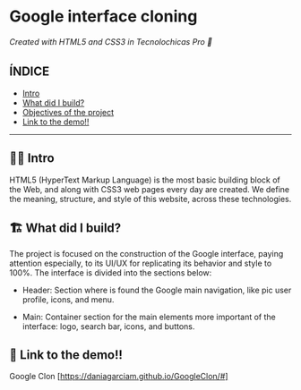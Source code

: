 # Google interface cloning
###### Created with HTML5 and CSS3 in Tecnolochicas Pro 💌

## ÍNDICE
* [Intro](https://github.com/DaniaGarciaM/GoogleClon#-intro)
* [What did I build?](https://github.com/DaniaGarciaM/GoogleClon/blob/main/README.md#%EF%B8%8F-what-did-i-build)
* [Objectives of the project]()
* [Link to the demo!!](https://github.com/DaniaGarciaM/GoogleClon/blob/main/README.md#link-to-the-demo)

***

## 👩‍💻 Intro
HTML5 (HyperText Markup Language) is the most basic building block of the Web, and along with CSS3 web pages every day are created. We define the meaning, structure, and style of this website, across these technologies. 

## 🏗️ What did I build?
The project is focused on the construction of the Google interface, paying attention especially, to its UI/UX for replicating its behavior and style to 100%. The interface is divided into the sections below:

* Header: Section where is found the Google main navigation, like pic user profile, icons, and menu.

* Main: Container section for the main elements more important of the interface: logo, search bar, icons, and buttons.

## 💫 Link to the demo!!
Google Clon [https://daniagarciam.github.io/GoogleClon/#]

